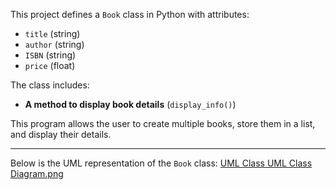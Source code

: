 This project defines a `Book` class in Python with attributes:
- `title` (string)
- `author` (string)
- `ISBN` (string)
- `price` (float)

The class includes:
- **A method to display book details** (`display_info()`)

This program allows the user to create multiple books, store them in a list, and display their details.

---
Below is the UML representation of the `Book` class:
[UML Class UML Class Diagram.png
](https://github.com/dorgoeva/OOP-Assingments/blob/main/UML%20Class%20Diagram.png)
